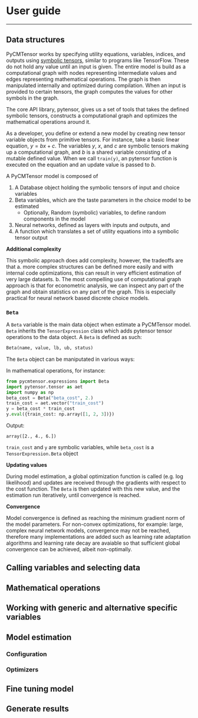 # User guide

---

## Data structures

PyCMTensor works by specifying utility equations, variables, indices, and outputs using [symbolic tensors](https://blog.tensorflow.org/2019/01/what-are-symbolic-and-imperative-apis.html), similar to programs like TensorFlow. 
These do not hold any value until an input is given. 
The entire model is build as a computational graph with nodes representing intermediate values and edges representing mathematical operations. 
The graph is then manipulated internally and optimized during compilation.
When an input is provided to certain tensors, the graph computes the values for other symbols in the graph. 

The core API library, pytensor, gives us a set of tools that takes the defined symbolic tensors, constructs a computational graph and optimizes the mathematical operations around it.

As a developer, you define or extend a new model by creating new tensor variable objects from primitive tensors. For instance, take a basic linear equation, $y = bx +c$. The variables $y$, $x$, and $c$ are symbolic tensors making up a computational graph, and $b$ is a shared variable consisting of a mutable defined value. When we call `train(y)`, an pytensor function is executed on the equation and an update value is passed to $b$.

A PyCMTensor model is composed of 

1. A Database object holding the symbolic tensors of input and choice variables
2. Beta variables, which are the taste parameters in the choice model to be estimated
   - Optionally, Random (symbolic) variables, to define random components in the model
3. Neural networks, defined as layers with inputs and outputs, and
4. A function which translates a set of utility equations into a symbolic tensor output

**Additional complexity**

This symbolic approach does add complexity, however, the tradeoffs are that a. more complex structures can be defined more easily and with internal code optimizations, this can result in very efficient estimation of very large datasets. b. The most compelling use of computational graph approach is that for econometric analysis, we can inspect any part of the graph and obtain statistics on any part of the graph. This is especially practical for neural network based discrete choice models.

### `Beta`

A `Beta` variable is the main data object when estimate a PyCMTensor model. `Beta` inherits the `TensorExpression` class which adds pytensor tensor operations to the data object. A `Beta` is defined as such:

```python
Beta(name, value, lb, ub, status)
```

The `Beta` object can be maniputated in various ways:

In mathematical operations, for instance:

```python
from pycmtensor.expressions import Beta
import pytensor.tensor as aet
import numpy as np 
beta_cost = Beta("beta_cost", 2.)
train_cost = aet.vector("train_cost") 
y = beta_cost * train_cost
y.eval({train_cost: np.array([1, 2, 3])})
```

Output:
```console
array([2., 4., 6.])
```

`train_cost` and `y` are symbolic variables, while `beta_cost` is a `TensorExpression.Beta` object




**Updating values**

During model estimation, a global optimization function is called (e.g. log likelihood) and updates are received through the gradients with respect to the cost function. The `Beta` is then updated with this new value, and the estimation run iteratively, until convergence is reached.


**Convergence**

Model convergence is defined as reaching the minimum gradient norm of the model parameters. For non-convex optimizations, for example: large, complex neural network models, convergence may not be reached, therefore many implementations are added such as learning rate adaptation algorithms and learning rate decay are avaiable so that sufficient global convergence can be achieved, albeit non-optimally.  
 

## Calling variables and selecting data

## Mathematical operations 

## Working with generic and alternative specific variables

## Model estimation

### Configuration

### Optimizers

## Fine tuning model

## Generate results